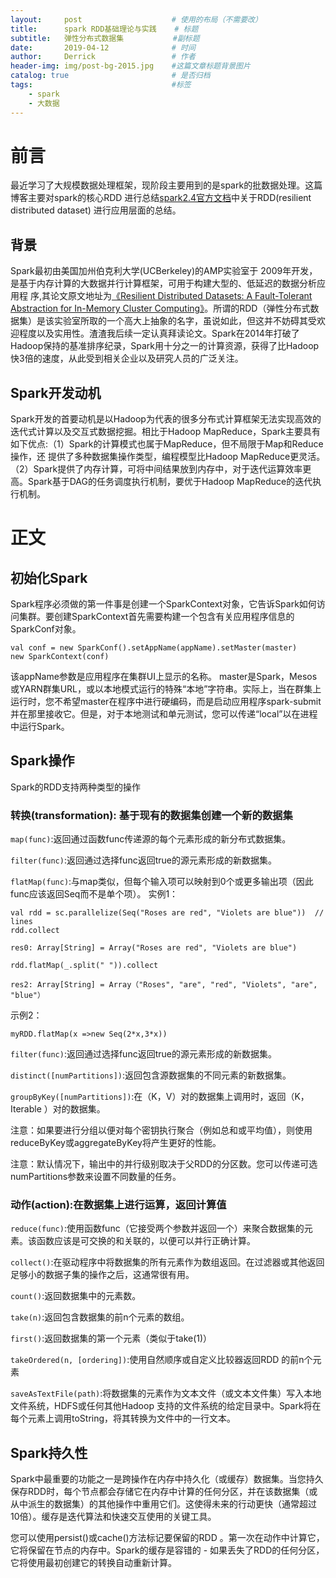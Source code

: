 ```yaml
---
layout:     post                    # 使用的布局（不需要改）
title:      spark RDD基础理论与实践    # 标题 
subtitle:   弹性分布式数据集           #副标题
date:       2019-04-12              # 时间
author:     Derrick                 # 作者
header-img: img/post-bg-2015.jpg    #这篇文章标题背景图片
catalog: true                       # 是否归档
tags:                               #标签
    - spark 
    - 大数据
---
```

# 前言
  最近学习了大规模数据处理框架，现阶段主要用到的是spark的批数据处理。这篇博客主要对spark的核心RDD
  进行总结[spark2.4官方文档](http://spark.apache.org/docs/latest)中关于RDD(resilient distributed dataset)
  进行应用层面的总结。
## 背景
  Spark最初由美国加州伯克利大学(UCBerkeley)的AMP实验室于 2009年开发，是基于内存计算的大数据并行计算框架，可用于构建大型的、低延迟的数据分析应用程   序,其论文原文地址为[《Resilient Distributed Datasets: A Fault-Tolerant Abstraction for In-Memory Cluster Computing》](https://www2.eecs.berkeley.edu/Pubs/TechRpts/2011/EECS-2011-82.pdf)。所谓的RDD（弹性分布式数据集）是该实验室所取的一个高大上抽象的名字，虽说如此，但这并不妨碍其受欢迎程度以及实用性。渣渣我后续一定认真拜读论文。Spark在2014年打破了Hadoop保持的基准排序纪录，Spark用十分之一的计算资源，获得了比Hadoop快3倍的速度，从此受到相关企业以及研究人员的广泛关注。
## Spark开发动机
  Spark开发的首要动机是以Hadoop为代表的很多分布式计算框架无法实现高效的迭代式计算以及交互式数据挖掘。相比于Hadoop MapReduce，Spark主要具有如下优点:（1）Spark的计算模式也属于MapReduce，但不局限于Map和Reduce操作，还 提供了多种数据集操作类型，编程模型比Hadoop MapReduce更灵活。（2）Spark提供了内存计算，可将中间结果放到内存中，对于迭代运算效率更高。Spark基于DAG的任务调度执行机制，要优于Hadoop MapReduce的迭代执行机制。
# 正文
## 初始化Spark
  Spark程序必须做的第一件事是创建一个SparkContext对象，它告诉Spark如何访问集群。要创建SparkContext首先需要构建一个包含有关应用程序信息的SparkConf对象。
  ```
  val conf = new SparkConf().setAppName(appName).setMaster(master)
  new SparkContext(conf)
  ```
  该appName参数是应用程序在集群UI上显示的名称。 master是Spark，Mesos或YARN群集URL，或以本地模式运行的特殊“本地”字符串。实际上，当在群集上运行时，您不希望master在程序中进行硬编码，而是启动应用程序spark-submit并在那里接收它。但是，对于本地测试和单元测试，您可以传递“local”以在进程中运行Spark。
## Spark操作
  Spark的RDD支持两种类型的操作
### 转换(transformation): 基于现有的数据集创建一个新的数据集
  `map(func)`:返回通过函数func传递源的每个元素形成的新分布式数据集。
  
  `filter(func)`:返回通过选择func返回true的源元素形成的新数据集。
  
  `flatMap(func)`:与map类似，但每个输入项可以映射到0个或更多输出项（因此func应该返回Seq而不是单个项）。
  实例1：
  ```
  val rdd = sc.parallelize(Seq("Roses are red", "Violets are blue"))  // lines
  rdd.collect
  ```
  ```
  res0: Array[String] = Array("Roses are red", "Violets are blue")
  ```
  ```
  rdd.flatMap(_.split(" ")).collect	
  ```
  ```
  res2: Array[String] = Array（"Roses", "are", "red", "Violets", "are", "blue"）
  ```
  示例2：
  ```
  myRDD.flatMap(x =>new Seq(2*x,3*x))
  ```
  
  `filter(func)`:返回通过选择func返回true的源元素形成的新数据集。
  
  `distinct([numPartitions])`:返回包含源数据集的不同元素的新数据集。
  
  `groupByKey([numPartitions])`:在（K，V）对的数据集上调用时，返回（K，Iterable <V>）对的数据集。
	
   注意：如果要进行分组以便对每个密钥执行聚合（例如总和或平均值），则使用reduceByKey或aggregateByKey将产生更好的性能。 
   
   注意：默认情况下，输出中的并行级别取决于父RDD的分区数。您可以传递可选numPartitions参数来设置不同数量的任务。
    
### 动作(action):在数据集上进行运算，返回计算值
  `reduce(func)`:使用函数func（它接受两个参数并返回一个）来聚合数据集的元素。该函数应该是可交换的和关联的，以便可以并行正确计算。
  
  `collect()`:在驱动程序中将数据集的所有元素作为数组返回。在过滤器或其他返回足够小的数据子集的操作之后，这通常很有用。
  
  `count()`:返回数据集中的元素数。
  
  `take(n)`:返回包含数据集的前n个元素的数组。
  
  `first()`:返回数据集的第一个元素（类似于take(1)）
  
  `takeOrdered(n, [ordering])`:使用自然顺序或自定义比较器返回RDD 的前n个元素
  
  `saveAsTextFile(path)`:将数据集的元素作为文本文件（或文本文件集）写入本地文件系统，HDFS或任何其他Hadoop
   支持的文件系统的给定目录中。Spark将在每个元素上调用toString，将其转换为文件中的一行文本。
## Spark持久性
Spark中最重要的功能之一是跨操作在内存中持久化（或缓存）数据集。当您持久保存RDD时，每个节点都会存储它在内存中计算的任何分区，并在该数据集（或从中派生的数据集）的其他操作中重用它们。这使得未来的行动更快（通常超过10倍）。缓存是迭代算法和快速交互使用的关键工具。

您可以使用persist()或cache()方法标记要保留的RDD 。第一次在动作中计算它，它将保留在节点的内存中。Spark的缓存是容错的 - 如果丢失了RDD的任何分区，它将使用最初创建它的转换自动重新计算。
